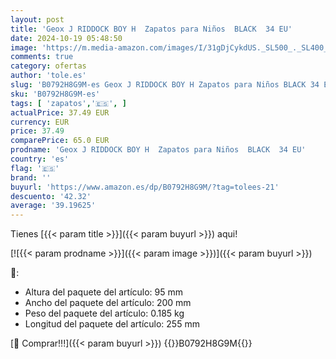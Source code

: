 ```yaml
---
layout: post
title: 'Geox J RIDDOCK BOY H  Zapatos para Niños  BLACK  34 EU'
date: 2024-10-19 05:48:50
image: 'https://m.media-amazon.com/images/I/31gDjCykdUS._SL500_._SL400_.jpg'
comments: true
category: ofertas
author: 'tole.es'
slug: 'B0792H8G9M-es Geox J RIDDOCK BOY H Zapatos para Niños BLACK 34 EU'
sku: 'B0792H8G9M-es'
tags: [ 'zapatos','🇪🇸', ]
actualPrice: 37.49 EUR
currency: EUR
price: 37.49
comparePrice: 65.0 EUR
prodname: 'Geox J RIDDOCK BOY H  Zapatos para Niños  BLACK  34 EU'
country: 'es'
flag: '🇪🇸'
brand: ''
buyurl: 'https://www.amazon.es/dp/B0792H8G9M/?tag=tolees-21'
descuento: '42.32'
average: '39.19625'
---
```


Tienes [{{< param title >}}]({{< param buyurl >}}) aqui!

[![{{< param prodname >}}]({{< param image >}})]({{< param buyurl >}})

🔎:

- Altura del paquete del artículo: 95 mm
- Ancho del paquete del artículo: 200 mm
- Peso del paquete del artículo: 0.185 kg
- Longitud del paquete del artículo: 255 mm

[🛒 Comprar!!!]({{< param buyurl >}})
{{<world>}}B0792H8G9M{{</world>}}
